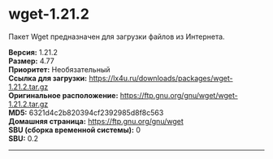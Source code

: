 # wget-1.21.2

Пакет Wget предназначен для загрузки файлов из Интернета.

**Версия:** 1.21.2
<br />
**Размер:** 4.77
<br />
**Приоритет:** Необязательный
<br />
**Ссылка для загрузки:** https://lx4u.ru/downloads/packages/wget-1.21.2.tar.gz
<br />
**Оригинальное расположение:** https://ftp.gnu.org/gnu/wget/wget-1.21.2.tar.gz
<br />
**MD5:** 6321d4c2b820394cf2392985d8f8c563
<br />
**Домашняя страница:** https://ftp.gnu.org/gnu/wget
        <br />
**SBU (сборка временной системы):** 0
<br />
**SBU:** 0.2

***
            